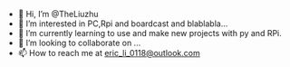 - 👋 Hi, I’m @TheLiuzhu
- 👀 I’m interested in PC,Rpi and boardcast and blablabla...
- 🌱 I’m currently learning to use and make new projects with py and RPi.
- 💞️ I’m looking to collaborate on ...
- 📫 How to reach me at eric_li_0118@outlook.com

<!---
TheLiuzhu/TheLiuzhu is a ✨ special ✨ repository because its `README.md` (the file) appears on your GitHub profile.
You can click the Preview link to take a look at your changes.
--->
